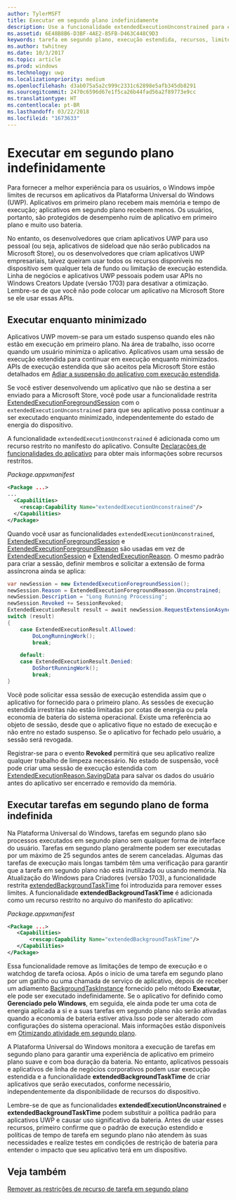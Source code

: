 ```yaml
---
author: TylerMSFT
title: Executar em segundo plano indefinidamente
description: Use a funcionalidade extendedExecutionUnconstrained para executar uma tarefa em segundo plano ou a sessão de execução estendida em segundo plano indefinidamente.
ms.assetid: 6E48B8B6-D3BF-4AE2-85FB-D463C448C9D3
keywords: tarefa em segundo plano, execução estendida, recursos, limites
ms.author: twhitney
ms.date: 10/3/2017
ms.topic: article
ms.prod: windows
ms.technology: uwp
ms.localizationpriority: medium
ms.openlocfilehash: d3ab075a5a2c999c2331c62898e5afb345db8291
ms.sourcegitcommit: 2470c6596d67e1f5ca26b44fad56a2f89773e9cc
ms.translationtype: HT
ms.contentlocale: pt-BR
ms.lasthandoff: 03/22/2018
ms.locfileid: "1673633"
---
```

# <a name="run-in-the-background-indefinitely"></a>Executar em segundo plano indefinidamente

Para fornecer a melhor experiência para os usuários, o Windows impõe limites de recursos em aplicativos da Plataforma Universal do Windows (UWP). Aplicativos em primeiro plano recebem mais memória e tempo de execução; aplicativos em segundo plano recebem menos. Os usuários, portanto, são protegidos de desempenho ruim de aplicativo em primeiro plano e muito uso bateria.

No entanto, os desenvolvedores que criam aplicativos UWP para uso pessoal (ou seja, aplicativos de sideload que não serão publicados na Microsoft Store), ou os desenvolvedores que criam aplicativos UWP empresariais, talvez queiram usar todos os recursos disponíveis no dispositivo sem qualquer tela de fundo ou limitação de execução estendida. Linha de negócios e aplicativos UWP pessoais podem usar APIs no Windows Creators Update (versão 1703) para desativar a otimização. Lembre-se de que você não pode colocar um aplicativo na Microsoft Store se ele usar essas APIs.

## <a name="run-while-minimized"></a>Executar enquanto minimizado

Aplicativos UWP movem-se para um estado suspenso quando eles não estão em execução em primeiro plano. Na área de trabalho, isso ocorre quando um usuário minimiza o aplicativo. Aplicativos usam uma sessão de execução estendida para continuar em execução enquanto minimizados. APIs de execução estendida que são aceitos pela Microsoft Store estão detalhados em [Adiar a suspensão do aplicativo com execução estendida](https://docs.microsoft.com/windows/uwp/launch-resume/run-minimized-with-extended-execution).

Se você estiver desenvolvendo um aplicativo que não se destina a ser enviado para a Microsoft Store, você pode usar a funcionalidade restrita [ExtendedExecutionForegroundSession](https://docs.microsoft.com/uwp/api/windows.applicationmodel.extendedexecution.foreground.extendedexecutionforegroundsession) com o `extendedExecutionUnconstrained` para que seu aplicativo possa continuar a ser executado enquanto minimizado, independentemente do estado de energia do dispositivo.  

A funcionalidade `extendedExecutionUnconstrained` é adicionada como um recurso restrito no manifesto do aplicativo. Consulte [Declarações de funcionalidades do aplicativo](https://docs.microsoft.com/windows/uwp/packaging/app-capability-declarations) para obter mais informações sobre recursos restritos.

_Package.appxmanifest_
```xml
<Package ...>
...
  <Capabilities>  
    <rescap:Capability Name="extendedExecutionUnconstrained"/>  
  </Capabilities>  
</Package>
```

Quando você usar as funcionalidades `extendedExecutionUnconstrained`, [ExtendedExecutionForegroundSession](https://docs.microsoft.com/uwp/api/windows.applicationmodel.extendedexecution.foreground.extendedexecutionforegroundsession) e [ExtendedExecutionForegroundReason](https://docs.microsoft.com/en-us/uwp/api/windows.applicationmodel.extendedexecution.foreground.extendedexecutionforegroundreason) são usadas em vez de [ExtendedExecutionSession](https://docs.microsoft.com/uwp/api/windows.applicationmodel.extendedexecution.extendedexecutionsession) e [ExtendedExecutionReason](https://docs.microsoft.com/uwp/api/windows.applicationmodel.extendedexecution.extendedexecutionreason). O mesmo padrão para criar a sessão, definir membros e solicitar a extensão de forma assíncrona ainda se aplica: 

```cs
var newSession = new ExtendedExecutionForegroundSession();  
newSession.Reason = ExtendedExecutionForegroundReason.Unconstrained;  
newSession.Description = "Long Running Processing";  
newSession.Revoked += SessionRevoked;  
ExtendedExecutionResult result = await newSession.RequestExtensionAsync();  
switch (result)  
{  
    case ExtendedExecutionResult.Allowed:  
        DoLongRunningWork();  
        break;  

    default:  
    case ExtendedExecutionResult.Denied:  
        DoShortRunningWork();  
        break;  
}
```

Você pode solicitar essa sessão de execução estendida assim que o aplicativo for fornecido para o primeiro plano. As sessões de execução estendida irrestritas não estão limitadas por cotas de energia ou pela economia de bateria do sistema operacional. Existe uma referência ao objeto de sessão, desde que o aplicativo fique no estado de execução e não entre no estado suspenso. Se o aplicativo for fechado pelo usuário, a sessão será revogada.

Registrar-se para o evento **Revoked** permitirá que seu aplicativo realize qualquer trabalho de limpeza necessário. No estado de suspensão, você pode criar uma sessão de execução estendida com [ExtendedExecutionReason.SavingData](https://docs.microsoft.com/uwp/api/windows.applicationmodel.extendedexecution.extendedexecutionreason) para salvar os dados do usuário antes do aplicativo ser encerrado e removido da memória.

## <a name="run-background-tasks-indefinitely"></a>Executar tarefas em segundo plano de forma indefinida

Na Plataforma Universal do Windows, tarefas em segundo plano são processos executados em segundo plano sem qualquer forma de interface do usuário. Tarefas em segundo plano geralmente podem ser executadas por um máximo de 25 segundos antes de serem canceladas. Algumas das tarefas de execução mais longas também têm uma verificação para garantir que a tarefa em segundo plano não está inutilizada ou usando memória. Na Atualização do Windows para Criadores (versão 1703), a funcionalidade restrita [extendedBackgroundTaskTime](https://docs.microsoft.com/windows/uwp/packaging/app-capability-declarations) foi introduzida para remover esses limites. A funcionalidade **extendedBackgroundTaskTime** é adicionada como um recurso restrito no arquivo do manifesto do aplicativo:

_Package.appxmanifest_
```xml
<Package ...>
   <Capabilities>  
       <rescap:Capability Name="extendedBackgroundTaskTime"/>  
   </Capabilities>  
</Package>
```

Essa funcionalidade remove as limitações de tempo de execução e o watchdog de tarefa ociosa. Após o início de uma tarefa em segundo plano por um gatilho ou uma chamada de serviço de aplicativo, depois de receber um adiamento [BackgroundTaskInstance](https://docs.microsoft.com/uwp/api/Windows.ApplicationModel.Background.IBackgroundTaskInstance) fornecido pelo método **Executar**, ele pode ser executado indefinidamente. Se o aplicativo for definido como **Gerenciado pelo Windows**, em seguida, ele ainda pode ter uma cota de energia aplicada a si e a suas tarefas em segundo plano não serão ativadas quando a economia de bateria estiver ativa.Isso pode ser alterado com configurações do sistema operacional. Mais informações estão disponíveis em [Otimizando atividade em segundo plano](https://docs.microsoft.com/windows/uwp/debug-test-perf/optimize-background-activity).

A Plataforma Universal do Windows monitora a execução de tarefas em segundo plano para garantir uma experiência de aplicativo em primeiro plano suave e com boa duração da bateria. No entanto, aplicativos pessoais e aplicativos de linha de negócios corporativos podem usar execução estendida e a funcionalidade **extendedBackgroundTaskTime** de criar aplicativos que serão executados, conforme necessário, independentemente da disponibilidade de recursos do dispositivo.

Lembre-se de que as funcionalidades **extendedExecutionUnconstrained** e **extendedBackgroundTaskTime** podem substituir a política padrão para aplicativos UWP e causar uso significativo da bateria. Antes de usar esses recursos, primeiro confirme que o padrão de execução estendido e políticas de tempo de tarefa em segundo plano não atendem às suas necessidades e realize testes em condições de restrição de bateria para entender o impacto que seu aplicativo terá em um dispositivo.

## <a name="see-also"></a>Veja também

[Remover as restrições de recurso de tarefa em segundo plano](https://docs.microsoft.com/windows/application-management/enterprise-background-activity-controls)

